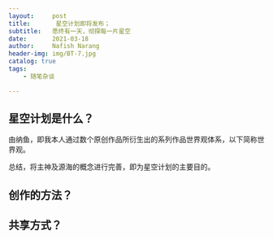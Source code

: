 ```yaml
---
layout:     post
title:       星空计划即将发布；
subtitle:   愿终有一天，彻探每一片星空
date:       2021-03-18
author:     Nafish Narang
header-img: img/BT-7.jpg
catalog: true
tags:
    - 随笔杂谈

---
```




## 星空计划是什么？



由纳鱼，即我本人通过数个原创作品所衍生出的系列作品世界观体系，以下简称世界观。





总结，将主神及源海的概念进行完善，即为星空计划的主要目的。







## 创作的方法？











## 共享方式？



